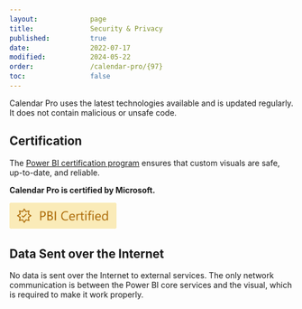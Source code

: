 ```yaml
---
layout:             page
title:              Security & Privacy
published:          true
date:               2022-07-17
modified:           2024-05-22
order:              /calendar-pro/{97}
toc:                false
---
```

Calendar Pro uses the latest technologies available and is updated regularly. It does not contain malicious or unsafe code.

## Certification

The [Power BI certification program](../get-started/certification.md) ensures that custom visuals are safe, up-to-date, and reliable.

**Calendar Pro is certified by Microsoft.**

<img src="../get-started/images/certified.svg" width="190">


## Data Sent over the Internet

No data is sent over the Internet to external services. The only network communication is between the Power BI core services and the visual, which is required to make it work properly.
